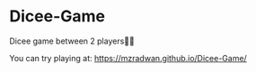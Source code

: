 # Dicee-Game
Dicee game between 2 players🎲🎲

You can try playing at:
https://mzradwan.github.io/Dicee-Game/
